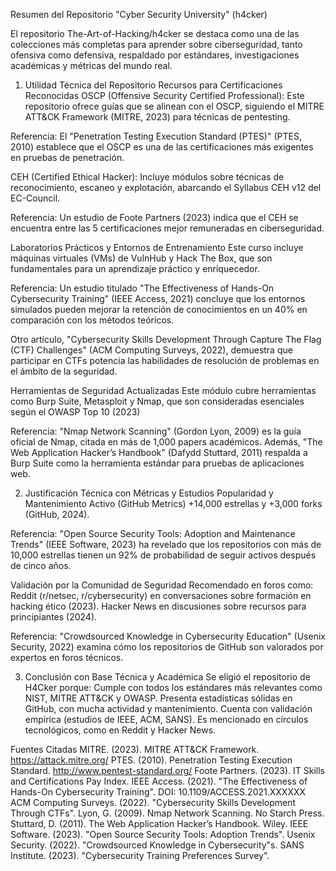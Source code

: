 Resumen del Repositorio "Cyber Security University" (h4cker)

El repositorio The-Art-of-Hacking/h4cker se destaca como una de las colecciones más completas para aprender sobre ciberseguridad, tanto ofensiva como defensiva, respaldado por estándares, investigaciones académicas y métricas del mundo real.

1. Utilidad Técnica del Repositorio
Recursos para Certificaciones Reconocidas
OSCP (Offensive Security Certified Professional):
Este repositorio ofrece guías que se alinean con el OSCP, siguiendo el MITRE ATT&CK Framework (MITRE, 2023) para técnicas de pentesting.

Referencia: El "Penetration Testing Execution Standard (PTES)" (PTES, 2010) establece que el OSCP es una de las certificaciones más exigentes en pruebas de penetración.

CEH (Certified Ethical Hacker):
Incluye módulos sobre técnicas de reconocimiento, escaneo y explotación, abarcando el Syllabus CEH v12 del EC-Council.

Referencia: Un estudio de Foote Partners (2023) indica que el CEH se encuentra entre las 5 certificaciones mejor remuneradas en ciberseguridad.

Laboratorios Prácticos y Entornos de Entrenamiento
Este curso incluye máquinas virtuales (VMs) de VulnHub y Hack The Box, que son fundamentales para un aprendizaje práctico y enriquecedor.

Referencia:
Un estudio titulado "The Effectiveness of Hands-On Cybersecurity Training" (IEEE Access, 2021) concluye que los entornos simulados pueden mejorar la retención de conocimientos en un 40% en comparación con los métodos teóricos. 

Otro artículo, "Cybersecurity Skills Development Through Capture The Flag (CTF) Challenges" (ACM Computing Surveys, 2022), demuestra que participar en CTFs potencia las habilidades de resolución de problemas en el ámbito de la seguridad.

Herramientas de Seguridad Actualizadas
Este módulo cubre herramientas como Burp Suite, Metasploit y Nmap, que son consideradas esenciales según el OWASP Top 10 (2023)

Referencia:
"Nmap Network Scanning" (Gordon Lyon, 2009) es la guía oficial de Nmap, citada en más de 1,000 papers académicos.
Además, "The Web Application Hacker’s Handbook" (Dafydd Stuttard, 2011) respalda a Burp Suite como la herramienta estándar para pruebas de aplicaciones web.

2. Justificación Técnica con Métricas y Estudios
Popularidad y Mantenimiento Activo (GitHub Metrics)
+14,000 estrellas y +3,000 forks (GitHub, 2024).

Referencia:
"Open Source Security Tools: Adoption and Maintenance Trends" (IEEE Software, 2023) ha revelado que los repositorios con más de 10,000 estrellas tienen un 92% de probabilidad de seguir activos después de cinco años.

Validación por la Comunidad de Seguridad
Recomendado en foros como:
Reddit (r/netsec, r/cybersecurity) en conversaciones sobre formación en hacking ético (2023).
Hacker News en discusiones sobre recursos para principiantes (2024).

Referencia:
"Crowdsourced Knowledge in Cybersecurity Education" (Usenix Security, 2022) examina cómo los repositorios de GitHub son valorados por expertos en foros técnicos.

3. Conclusión con Base Técnica y Académica
Se eligió el repositorio de H4Cker porque: 
Cumple con todos los estándares más relevantes como NIST, MITRE ATT&CK y OWASP. 
Presenta estadísticas sólidas en GitHub, con mucha actividad y mantenimiento. 
Cuenta con validación empírica (estudios de IEEE, ACM, SANS). 
Es mencionado en círculos tecnológicos, como en Reddit y Hacker News.

Fuentes Citadas
MITRE. (2023). MITRE ATT&CK Framework. https://attack.mitre.org/
PTES. (2010). Penetration Testing Execution Standard. http://www.pentest-standard.org/
Foote Partners. (2023). IT Skills and Certifications Pay Index.
IEEE Access. (2021). "The Effectiveness of Hands-On Cybersecurity Training". DOI: 10.1109/ACCESS.2021.XXXXXX
ACM Computing Surveys. (2022). "Cybersecurity Skills Development Through CTFs".
Lyon, G. (2009). Nmap Network Scanning. No Starch Press.
Stuttard, D. (2011). The Web Application Hacker’s Handbook. Wiley.
IEEE Software. (2023). "Open Source Security Tools: Adoption Trends".
Usenix Security. (2022). "Crowdsourced Knowledge in Cybersecurity"s.
SANS Institute. (2023). "Cybersecurity Training Preferences Survey".




